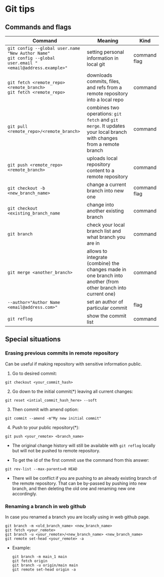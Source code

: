 # Git tips


## Commands and flags

| Command                                                                                                                 | Meaning                                                                                                              | Kind            |
| ----------------------------------------------------------------------------------------------------------------------- | -------------------------------------------------------------------------------------------------------------------- | --------------- |
| ```git config --global user.name "New Author Name"```<br>```git config --global user.email "<email@address.example>"``` | setting personal information in local git                                                                            | command<br>flag |
| ```git fetch <remote_repo> <remote_branch>``` <br> ```git fetch <remote_repo>```                                        | downloads commits, files, and refs from a remote repository into a local repo                                        | command         |
| ```git pull <remote_repo>/<remote_branch>```                                                                            | combines two operations: `git fetch` and `git merge`. It updates your local branch with changes from a remote branch | command         |
| ```git push <remote_repo> <remote_branch>```                                                                            | uploads local repository content to a remote repository                                                              | command         |
| ```git checkout -b <new_branch_name>```                                                                                 | change a current branch into new one                                                                                 | command<br>flag |
| ```git checkout <existing_branch_name```                                                                                | change into another existing branch                                                                                  | command         |
| ```git branch```                                                                                                        | check your local branch list and what branch you are in                                                              | command         |
| ```git merge <another_branch>```                                                                                        | allows to integrate (combine) the changes made in one branch into another (from other branch into current one)       | command         |
| ```--author="Author Name <email@address.com>"```                                                                        | set an author of particular commit                                                                                   | flag            |
| ```git reflog```                                                                                                        | show the commit list                                                                                                 | command         |

## Special situations

### Erasing previous commits in remote repository
Can be useful if making repository with sensitive information public.

1. Go to desired commit:
```
git checkout <your_commit_hash>
```
2. Go down to the initial commit(*) leaving all current changes:
```
git reset <intial_commit_hash_here> --soft
```
3. Then commit with amend option:
```
git commit --amend -m"My new initial commit"
```
4. Push to your public repository(*):
```
git push <your_remote> <branch_name>
```
* The original change history will still be available with ```git reflog``` locally but will not be pushed to remote repository.

* To get the id of the first commit use the command from this answer:
```
git rev-list --max-parents=0 HEAD
```
* There will be conflict if you are pushing to an already existing branch of the remote repository. That can be by-passed by pushing into new branch, and then deleting the old one and renaming new one accordingly.

### Renaming a branch in web github
In case you renamed a branch you are locally using in web github page.
```
git branch -m <old_branch_name> <new_branch_name>
git fetch <your_remote>
git branch -u <your_remote>/<new_branch_name> <new_branch_name>
git remote set-head <your_remote> -a
```
* Example:
    ```
    git branch -m main_1 main
    git fetch origin
    git branch -u origin/main main
    git remote set-head origin -a
    ```
